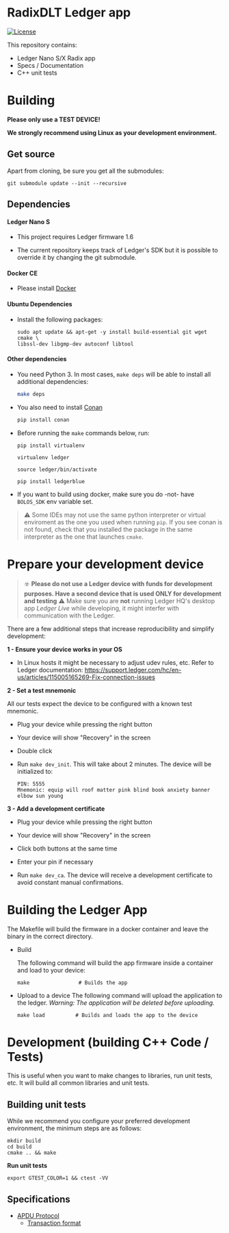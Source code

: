 # RadixDLT Ledger app
[![License](https://img.shields.io/badge/License-Apache%202.0-blue.svg)](https://opensource.org/licenses/Apache-2.0)

This repository contains:

- Ledger Nano S/X Radix app
- Specs / Documentation
- C++ unit tests


# Building

**Please only use a TEST DEVICE!**

**We strongly recommend using Linux as your development environment.**

## Get source
Apart from cloning, be sure you get all the submodules:
```
git submodule update --init --recursive
```

## Dependencies

#### Ledger Nano S

- This project requires Ledger firmware 1.6

- The current repository keeps track of Ledger's SDK but it is possible to override it by changing the git submodule.

#### Docker CE

- Please install [Docker](https://docs.docker.com/install/)

#### Ubuntu Dependencies
- Install the following packages:
   ```
   sudo apt update && apt-get -y install build-essential git wget cmake \
  libssl-dev libgmp-dev autoconf libtool
   ```

#### Other dependencies

- You need Python 3. In most cases, `make deps` will be able to install all additional dependencies:

   ```bash
   make deps
   ```

- You also need to install [Conan](https://conan.io/)

   ```bash
   pip install conan
   ```
   
- Before running the `make` commands below, run:

  `pip install virtualenv`
  
  `virtualenv ledger`
  
  `source ledger/bin/activate`
  
  `pip install ledgerblue`
  
- If you want to build using docker, make sure you do -not- have `BOLOS_SDK` env variable set.

> ⚠️ Some IDEs may not use the same python interpreter or virtual enviroment as the one you used when running `pip`.
If you see conan is not found, check that you installed the package in the same interpreter as the one that launches `cmake`.

# Prepare your development device

> ☣️ **Please do not use a Ledger device with funds for development purposes. Have a second device that is used ONLY for development and testing**
> ⚠️ Make sure you are **not** running Ledger HQ's desktop app _Ledger Live_ while developing, it might interfer with communication with the Ledger.

There are a few additional steps that increase reproducibility and simplify development:

**1 - Ensure your device works in your OS**
- In Linux hosts it might be necessary to adjust udev rules, etc. Refer to Ledger documentation: https://support.ledger.com/hc/en-us/articles/115005165269-Fix-connection-issues

**2 - Set a test mnemonic**

All our tests expect the device to be configured with a known test mnemonic.

- Plug your device while pressing the right button

- Your device will show "Recovery" in the screen

- Double click

- Run `make dev_init`. This will take about 2 minutes. The device will be initialized to:

   ```
   PIN: 5555
   Mnemonic: equip will roof matter pink blind book anxiety banner elbow sun young
   ```

**3 - Add a development certificate**

- Plug your device while pressing the right button

- Your device will show "Recovery" in the screen

- Click both buttons at the same time

- Enter your pin if necessary

- Run `make dev_ca`. The device will receive a development certificate to avoid constant manual confirmations.


# Building the Ledger App

The Makefile will build the firmware in a docker container and leave the binary in the correct directory.

- Build

   The following command will build the app firmware inside a container and load to your device:
   ```
   make                # Builds the app
   ```

- Upload to a device
   The following command will upload the application to the ledger. _Warning: The application will be deleted before uploading._
   ```
   make load          # Builds and loads the app to the device
   ```

# Development (building C++ Code / Tests)

This is useful when you want to make changes to libraries, run unit tests, etc. It will build all common libraries and unit tests.

## Building unit tests
While we recommend you configure your preferred development environment, the minimum steps are as follows:

   ```
   mkdir build
   cd build
   cmake .. && make
   ```
   **Run unit tests**
   ```
   export GTEST_COLOR=1 && ctest -VV
   ```

## Specifications

- [APDU Protocol](docs/APDUSPEC.md)
  - [Transaction format](docs/TXSPEC.md)
